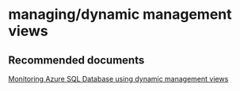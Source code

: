 <properties
	pageTitle="managing/dynamic management views"
	description="managing/dynamic management views"
	service="microsoft.sql"
	resource="servers"
	authors="aashu"
	displayOrder=""
	selfHelpType="generic"
	supportTopicIds="31980415"
	resourceTags=""
	productPesIds="13491"
	cloudEnvironments="public"
/>

# managing/dynamic management views

## **Recommended documents**
[Monitoring Azure SQL Database using dynamic management views](https://azure.microsoft.com/documentation/articles/sql-database-monitoring-with-dmvs/)
